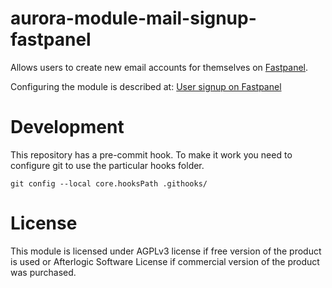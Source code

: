 # aurora-module-mail-signup-fastpanel

Allows users to create new email accounts for themselves on [Fastpanel](https://fastpanel.direct/).

Configuring the module is described at: [User signup on Fastpanel](https://afterlogic.com/docs/webmail-pro/configuring-webmail/user-signup-on-fastpanel)

# Development
This repository has a pre-commit hook. To make it work you need to configure git to use the particular hooks folder.

`git config --local core.hooksPath .githooks/`

# License
This module is licensed under AGPLv3 license if free version of the product is used or Afterlogic Software License if commercial version of the product was purchased.
